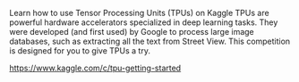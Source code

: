 
Learn how to use Tensor Processing Units (TPUs) on Kaggle
TPUs are powerful hardware accelerators specialized in deep learning tasks. They were developed (and first used) by Google to process large image databases, 
such as extracting all the text from Street View. This competition is designed for you to give TPUs a try.


https://www.kaggle.com/c/tpu-getting-started




